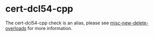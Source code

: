 # cert-dcl54-cpp

The cert-dcl54-cpp check is an alias, please see
[misc-new-delete-overloads](misc-new-delete-overloads.html) for more
information.
